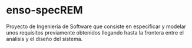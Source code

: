 # enso-specREM

Proyecto de Ingeniería de Software que consiste en especificar y modelar unos requisitos previamente obtenidos llegando hasta la frontera entre el análisis y el diseño del sistema.